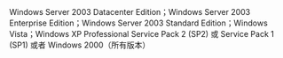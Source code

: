  Windows Server 2003 Datacenter Edition；Windows Server 2003 Enterprise Edition；Windows Server 2003 Standard Edition；Windows Vista；Windows XP Professional Service Pack 2 (SP2) 或 Service Pack 1 (SP1) 或者 Windows 2000（所有版本） 